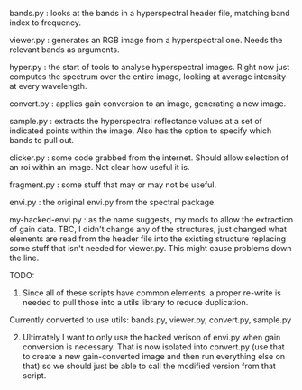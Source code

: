 bands.py   : looks at the bands in a hyperspectral header file, matching
             band index to frequency.

viewer.py  : generates an RGB image from a hyperspectral one. Needs the
             relevant bands as arguments.

hyper.py   : the start of tools to analyse hyperspectral images. Right
             now just computes the spectrum over the entire image, looking at
             average intensity at every wavelength.

convert.py : applies gain conversion to an image, generating a new image.

sample.py  : extracts the hyperspectral reflectance values at a set of
             indicated points within the image. Also has the option to
	     specify which bands to pull out.

clicker.py : some code grabbed from the internet. Should allow
             selection of an roi within an image. Not clear how useful it is.

fragment.py : some stuff that may or may not be useful.

envi.py    : the original envi.py from the spectral package.

my-hacked-envi.py : as the name suggests, my mods to allow the
              extraction of gain data. TBC, I didn't change any of the
              structures, just changed what elements are read from the
              header file into the existing structure replacing some
              stuff that isn't needed for viewer.py. This might cause
              problems down the line.

TODO:
1) Since all of these scripts have common elements, a proper
re-write is needed to pull those into a utils library to reduce
duplication.

Currently converted to use utils: bands.py, viewer.py, convert.py,
sample.py

2) Ultimately I want to only use the hacked verison of envi.py when gain
conversion is necessary. That is now isolated into convert.py (use
that to create a new gain-converted image and then run everything else
on that) so we should just be able to call the modified version from
that script.